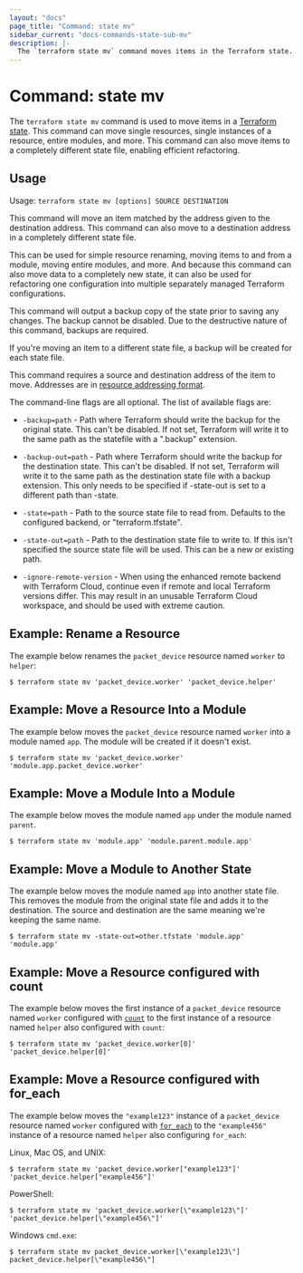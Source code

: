 ```yaml
---
layout: "docs"
page_title: "Command: state mv"
sidebar_current: "docs-commands-state-sub-mv"
description: |-
  The `terraform state mv` command moves items in the Terraform state.
---
```


# Command: state mv

The `terraform state mv` command is used to move items in a
[Terraform state](/docs/state/index.html). This command can move
single resources, single instances of a resource, entire modules, and more.
This command can also move items to a completely different state file,
enabling efficient refactoring.

## Usage

Usage: `terraform state mv [options] SOURCE DESTINATION`

This command will move an item matched by the address given to the
destination address. This command can also move to a destination address
in a completely different state file.

This can be used for simple resource renaming, moving items to and from
a module, moving entire modules, and more. And because this command can also
move data to a completely new state, it can also be used for refactoring
one configuration into multiple separately managed Terraform configurations.

This command will output a backup copy of the state prior to saving any
changes. The backup cannot be disabled. Due to the destructive nature
of this command, backups are required.

If you're moving an item to a different state file, a backup will be created
for each state file.

This command requires a source and destination address of the item to move.
Addresses are
in [resource addressing format](/docs/commands/state/addressing.html).

The command-line flags are all optional. The list of available flags are:

* `-backup=path` - Path where Terraform should write the backup for the
  original state. This can't be disabled. If not set, Terraform will write it
  to the same path as the statefile with a ".backup" extension.

* `-backup-out=path` - Path where Terraform should write the backup for the
  destination state. This can't be disabled. If not set, Terraform will write
  it to the same path as the destination state file with a backup extension.
  This only needs to be specified if -state-out is set to a different path than
  -state.

* `-state=path` - Path to the source state file to read from. Defaults to the
  configured backend, or "terraform.tfstate".

* `-state-out=path` - Path to the destination state file to write to. If this
  isn't specified the source state file will be used. This can be a new or
  existing path.

* `-ignore-remote-version` - When using the enhanced remote backend with
  Terraform Cloud, continue even if remote and local Terraform versions differ.
  This may result in an unusable Terraform Cloud workspace, and should be used
  with extreme caution.

## Example: Rename a Resource

The example below renames the `packet_device` resource named `worker` to `helper`:

```shell
$ terraform state mv 'packet_device.worker' 'packet_device.helper'
```

## Example: Move a Resource Into a Module

The example below moves the `packet_device` resource named `worker` into a module
named `app`. The module will be created if it doesn't exist.

```shell
$ terraform state mv 'packet_device.worker' 'module.app.packet_device.worker'
```

## Example: Move a Module Into a Module

The example below moves the module named `app` under the module named `parent`.

```shell
$ terraform state mv 'module.app' 'module.parent.module.app'
```

## Example: Move a Module to Another State

The example below moves the module named `app` into another state file. This removes
the module from the original state file and adds it to the destination.
The source and destination are the same meaning we're keeping the same name.

```shell
$ terraform state mv -state-out=other.tfstate 'module.app' 'module.app'
```

## Example: Move a Resource configured with count

The example below moves the first instance of a `packet_device` resource named `worker` configured with
[`count`](/docs/configuration/meta-arguments/count.html) to
the first instance of a resource named `helper` also configured with `count`:

```shell
$ terraform state mv 'packet_device.worker[0]' 'packet_device.helper[0]'
```

## Example: Move a Resource configured with for_each

The example below moves the `"example123"` instance of a `packet_device` resource named `worker` configured with
[`for_each`](/docs/configuration/meta-arguments/for_each.html)
to the `"example456"` instance of a resource named `helper` also configuring `for_each`:

Linux, Mac OS, and UNIX:

```shell
$ terraform state mv 'packet_device.worker["example123"]' 'packet_device.helper["example456"]'
```

PowerShell:

```shell
$ terraform state mv 'packet_device.worker[\"example123\"]' 'packet_device.helper[\"example456\"]'
```

Windows `cmd.exe`:

```shell
$ terraform state mv packet_device.worker[\"example123\"] packet_device.helper[\"example456\"]
```
